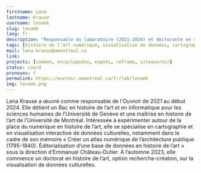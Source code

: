 ```yaml
---
firstname: Lena
lastname: Krause
username: lenamk
slug: lenamk
lang: fr
description: "Responsable du laboratoire (2021-2024) et doctorante en recherche-création"
tags: [histoire de l’art numérique, visualisation de données, cartographie, médiation culturelle, littératie numérique]
mail: lena.krause@umontreal.ca
link:
projects: [common, encyclopedie, expots, reframe, siteouvroir]
status: coord
pronouns: f
permalink: https://ouvroir.umontreal.ca/fr/lab/lenamk
img: lenamk.png
---
```


Lena Krause a œuvré comme responsable de l’_Ouvroir_ de 2021 au début 2024. Elle détient un Bac en histoire de l’art et en informatique pour les sciences humaines de l’Université de Genève et une maîtrise en histoire de l’art de l’Université de Montréal. Intéressée à expérimenter autour de la place du numérique en histoire de l’art, elle se spécialise en cartographie et en visualisation interactive de données culturelles, notamment dans le cadre de son mémoire « Créer un atlas numérique de l’architecture publique (1795-1840). Éditorialisation d’une base de données en histoire de l’art » sous la direction d’Emmanuel Château-Dutier. À l’automne 2023, elle commence un doctorat en histoire de l’art, option recherche-création, sur la visualisation de données culturelles.
